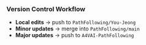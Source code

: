 ### Version Control Workflow

- **Local edits** → push to `PathFollowing/You-Jeong`  
- **Minor updates** → merge into `PathFollowing/main`  
- **Major updates** → push to `A4VAI-PathFollowing`
